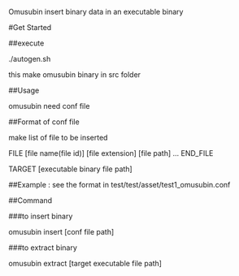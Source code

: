 
Omusubin insert binary data in an executable binary

#Get Started

##execute

./autogen.sh

this make omusubin binary in src folder

##Usage

omusubin need conf file 


##Format of conf file

make list of file to be inserted
 
FILE
 [file name(file id)] [file extension] [file path]
 ...
END_FILE

TARGET [executable binary file path]

##Example : see the format in test/test/asset/test1_omusubin.conf

##Command

###to insert binary

omusubin insert [conf file path]
 
###to extract binary

omusubin extract [target executable file path]
 
